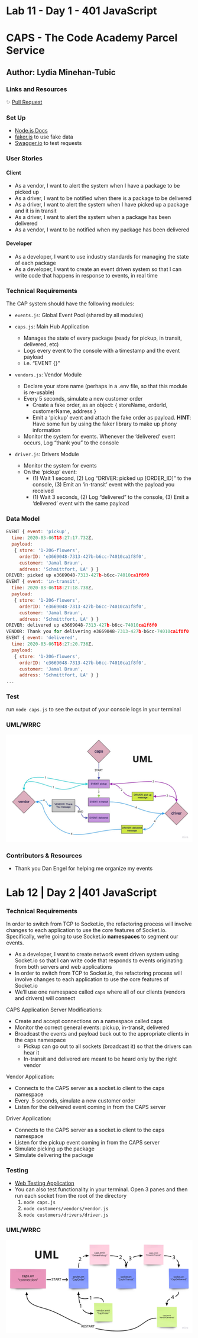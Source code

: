 # Lab 11 - Day 1 - 401 JavaScript
# CAPS - The Code Academy Parcel Service
## Author: Lydia Minehan-Tubic

### Links and Resources

✨ [Pull Request](https://github.com/LydiaMT/caps/pull/1)

### Set Up

- [Node.js Docs](https://nodejs.org/api/events.html)
- [faker.js](https://www.npmjs.com/package/faker) to use fake data
- [Swagger.io](https://inspector.swagger.io/builder) to test requests 

### User Stories

#### Client

- As a vendor, I want to alert the system when I have a package to be picked up
- As a driver, I want to be notified when there is a package to be delivered
- As a driver, I want to alert the system when I have picked up a package and it is in transit
- As a driver, I want to alert the system when a package has been delivered
- As a vendor, I want to be notified when my package has been delivered

#### Developer

- As a developer, I want to use industry standards for managing the state of each package
- As a developer, I want to create an event driven system so that I can write code that happens in response to events, in real time

### Technical Requirements

The CAP system should have the following modules:
- `events.js`: Global Event Pool (shared by all modules)
- `caps.js`: Main Hub Application
  - Manages the state of every package (ready for pickup, in transit, delivered, etc)
  - Logs every event to the console with a timestamp and the event payload
  - i.e. “EVENT {}”
- `vendors.js`: Vendor Module
  - Declare your store name (perhaps in a .env file, so that this module is re-usable)
  - Every 5 seconds, simulate a new customer order
    - Create a fake order, as an object: { storeName, orderId, customerName, address }
    - Emit a ‘pickup’ event and attach the fake order as payload. **HINT**: Have some fun by using the faker library to make up phony information
  - Monitor the system for events. Whenever the ‘delivered’ event occurs, Log “thank you” to the console

- `driver.js`: Drivers Module
  - Monitor the system for events
  - On the ‘pickup’ event: 
    - (1) Wait 1 second, (2) Log “DRIVER: picked up [ORDER_ID]” to the console, (3) Emit an ‘in-transit’ event with the payload you received
    - (1) Wait 3 seconds, (2) Log “delivered” to the console, (3) Emit a ‘delivered’ event with the same payload

### Data Model
```js
EVENT { event: 'pickup',
  time: 2020-03-06T18:27:17.732Z,
  payload:
   { store: '1-206-flowers',
     orderID: 'e3669048-7313-427b-b6cc-74010ca1f8f0',
     customer: 'Jamal Braun',
     address: 'Schmittfort, LA' } }
DRIVER: picked up e3669048-7313-427b-b6cc-74010ca1f8f0
EVENT { event: 'in-transit',
  time: 2020-03-06T18:27:18.738Z,
  payload:
   { store: '1-206-flowers',
     orderID: 'e3669048-7313-427b-b6cc-74010ca1f8f0',
     customer: 'Jamal Braun',
     address: 'Schmittfort, LA' } }
DRIVER: delivered up e3669048-7313-427b-b6cc-74010ca1f8f0
VENDOR: Thank you for delivering e3669048-7313-427b-b6cc-74010ca1f8f0
EVENT { event: 'delivered',
  time: 2020-03-06T18:27:20.736Z,
  payload:
   { store: '1-206-flowers',
     orderID: 'e3669048-7313-427b-b6cc-74010ca1f8f0',
     customer: 'Jamal Braun',
     address: 'Schmittfort, LA' } }
...
```

### Test

run `node caps.js` to see the output of your console logs in your terminal 

### UML/WRRC

![UML](./img/lab11.jpg)

### Contributors & Resources

- Thank you Dan Engel for helping me organize my events

# Lab 12 | Day 2 |401 JavaScript

### Technical Requirements


In order to switch from TCP to Socket.io, the refactoring process will involve changes to each application to use the core features of Socket.io. Specifically, we’re going to use Socket.io **namespaces** to segment our events.

- As a developer, I want to create network event driven system using Socket.io so that I can write code that responds to events originating from both servers and web applications
- In order to switch from TCP to Socket.io, the refactoring process will involve changes to each application to use the core features of Socket.io
- We’ll use one namespace called `caps` where all of our clients (vendors and drivers) will connect

CAPS Application Server Modifications: 
- Create and accept connections on a namespace called caps
- Monitor the correct general events: pickup, in-transit, delivered
- Broadcast the events and payload back out to the appropriate clients in the caps namespace
  - Pickup can go out to all sockets (broadcast it) so that the drivers can hear it
  - In-transit and delivered are meant to be heard only by the right vendor

Vendor Application:
- Connects to the CAPS server as a socket.io client to the caps namespace
- Every .5 seconds, simulate a new customer order
- Listen for the delivered event coming in from the CAPS server

Driver Application:
- Connects to the CAPS server as a socket.io client to the caps namespace
- Listen for the pickup event coming in from the CAPS server
- Simulate picking up the package
- Simulate delivering the package

### Testing

- [Web Testing Application](https://javascript-401.netlify.app/)
- You can also test functionality in your terminal. Open 3 panes and then run each socket from the root of the directory
  1. `node caps.js`
  2. `node customers/vendors/vendor.js`
  3. `node customers/drivers/driver.js` 

### UML/WRRC

![UML](./img/lab12.jpg)